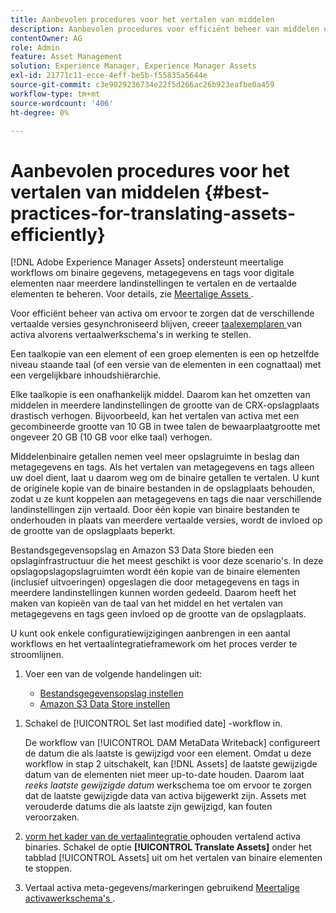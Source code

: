 ```yaml
---
title: Aanbevolen procedures voor het vertalen van middelen
description: Aanbevolen procedures voor efficiënt beheer van middelen om verschillende vertaalde versies te synchroniseren en vertaalworkflows te stroomlijnen.
contentOwner: AG
role: Admin
feature: Asset Management
solution: Experience Manager, Experience Manager Assets
exl-id: 21771c11-ecce-4eff-be5b-f55835a5644e
source-git-commit: c3e9029236734e22f5d266ac26b923eafbe0a459
workflow-type: tm+mt
source-wordcount: '406'
ht-degree: 0%

---
```


# Aanbevolen procedures voor het vertalen van middelen {#best-practices-for-translating-assets-efficiently}

[!DNL Adobe Experience Manager Assets] ondersteunt meertalige workflows om binaire gegevens, metagegevens en tags voor digitale elementen naar meerdere landinstellingen te vertalen en de vertaalde elementen te beheren. Voor details, zie [ Meertalige Assets ](multilingual-assets.md).

Voor efficiënt beheer van activa om ervoor te zorgen dat de verschillende vertaalde versies gesynchroniseerd blijven, creeer [ taalexemplaren ](preparing-assets-for-translation.md) van activa alvorens vertaalwerkschema&#39;s in werking te stellen.

Een taalkopie van een element of een groep elementen is een op hetzelfde niveau staande taal (of een versie van de elementen in een cognattaal) met een vergelijkbare inhoudshiërarchie.

Elke taalkopie is een onafhankelijk middel. Daarom kan het omzetten van middelen in meerdere landinstellingen de grootte van de CRX-opslagplaats drastisch verhogen. Bijvoorbeeld, kan het vertalen van activa met een gecombineerde grootte van 10 GB in twee talen de bewaarplaatgrootte met ongeveer 20 GB (10 GB voor elke taal) verhogen.

Middelenbinaire getallen nemen veel meer opslagruimte in beslag dan metagegevens en tags. Als het vertalen van metagegevens en tags alleen uw doel dient, laat u daarom weg om de binaire getallen te vertalen. U kunt de originele kopie van de binaire bestanden in de opslagplaats behouden, zodat u ze kunt koppelen aan metagegevens en tags die naar verschillende landinstellingen zijn vertaald. Door één kopie van binaire bestanden te onderhouden in plaats van meerdere vertaalde versies, wordt de invloed op de grootte van de opslagplaats beperkt.

Bestandsgegevensopslag en Amazon S3 Data Store bieden een opslaginfrastructuur die het meest geschikt is voor deze scenario&#39;s. In deze opslagopslagopslagruimten wordt één kopie van de binaire elementen (inclusief uitvoeringen) opgeslagen die door metagegevens en tags in meerdere landinstellingen kunnen worden gedeeld. Daarom heeft het maken van kopieën van de taal van het middel en het vertalen van metagegevens en tags geen invloed op de grootte van de opslagplaats.

U kunt ook enkele configuratiewijzigingen aanbrengen in een aantal workflows en het vertaalintegratieframework om het proces verder te stroomlijnen.

1. Voer een van de volgende handelingen uit:

   * [Bestandsgegevensopslag instellen](/help/sites-deploying/data-store-config.md)
   * [Amazon S3 Data Store instellen](/help/sites-deploying/data-store-config.md)

<!--
1. Disable the [DAM MetaData Write-back](/help/sites-administering/workflow-offloader.md#disable-offloading) workflow.

   As the name suggests, the [!UICONTROL DAM Metadata Writeback] workflow rewrites the metadata to the binary file. Because the metadata changes after translation, writing it back to the binary file generates a different binary for a language copy.

   >[!NOTE]
   >
   >Disabling the [!UICONTROL DAM MetaData Writeback] workflow turns off XMP metadata write-back on asset binaries. Consequently, future metadata changes are no longer be saved within the assets. Evaluate the consequences before disabling this workflow.
-->

1. Schakel de [!UICONTROL Set last modified date] -workflow in.

   De workflow van [!UICONTROL DAM MetaData Writeback] configureert de datum die als laatste is gewijzigd voor een element. Omdat u deze workflow in stap 2 uitschakelt, kan [!DNL Assets] de laatste gewijzigde datum van de elementen niet meer up-to-date houden. Daarom laat *reeks laatste gewijzigde datum* werkschema toe om ervoor te zorgen dat de laatste gewijzigde data van activa bijgewerkt zijn. Assets met verouderde datums die als laatste zijn gewijzigd, kan fouten veroorzaken.

1. [ vorm het kader van de vertaalintegratie ](/help/sites-administering/tc-tic.md) ophouden vertalend activa binaries. Schakel de optie **[!UICONTROL Translate Assets]** onder het tabblad [!UICONTROL Assets] uit om het vertalen van binaire elementen te stoppen.
1. Vertaal activa meta-gegevens/markeringen gebruikend [ Meertalige activawerkschema&#39;s ](multilingual-assets.md).
